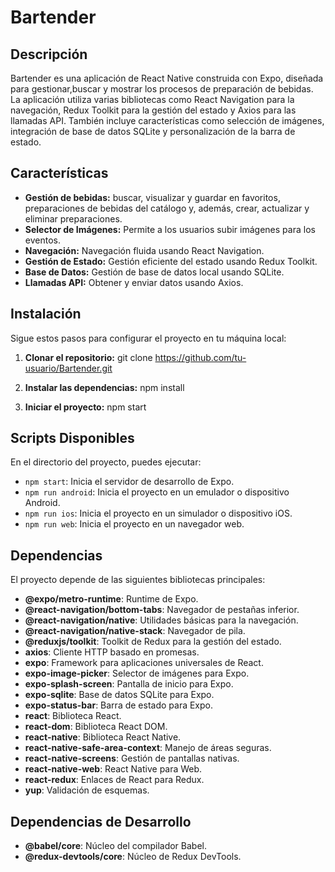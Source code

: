 # Bartender

## Descripción

Bartender es una aplicación de React Native construida con Expo, diseñada para gestionar,buscar y mostrar los procesos de preparación de bebidas. La aplicación utiliza varias bibliotecas como React Navigation para la navegación, Redux Toolkit para la gestión del estado y Axios para las llamadas API. También incluye características como selección de imágenes, integración de base de datos SQLite y personalización de la barra de estado.

## Características

- **Gestión de bebidas:** buscar, visualizar y guardar en favoritos, preparaciones de bebidas del catálogo y, además, crear, actualizar y eliminar preparaciones.
- **Selector de Imágenes:** Permite a los usuarios subir imágenes para los eventos.
- **Navegación:** Navegación fluida usando React Navigation.
- **Gestión de Estado:** Gestión eficiente del estado usando Redux Toolkit.
- **Base de Datos:** Gestión de base de datos local usando SQLite.
- **Llamadas API:** Obtener y enviar datos usando Axios.

## Instalación

Sigue estos pasos para configurar el proyecto en tu máquina local:

1. **Clonar el repositorio:**
    git clone https://github.com/tu-usuario/Bartender.git

2. **Instalar las dependencias:**
    npm install

3. **Iniciar el proyecto:**
    npm start

## Scripts Disponibles

En el directorio del proyecto, puedes ejecutar:

- `npm start`: Inicia el servidor de desarrollo de Expo.
- `npm run android`: Inicia el proyecto en un emulador o dispositivo Android.
- `npm run ios`: Inicia el proyecto en un simulador o dispositivo iOS.
- `npm run web`: Inicia el proyecto en un navegador web.

## Dependencias

El proyecto depende de las siguientes bibliotecas principales:

- **@expo/metro-runtime**: Runtime de Expo.
- **@react-navigation/bottom-tabs**: Navegador de pestañas inferior.
- **@react-navigation/native**: Utilidades básicas para la navegación.
- **@react-navigation/native-stack**: Navegador de pila.
- **@reduxjs/toolkit**: Toolkit de Redux para la gestión del estado.
- **axios**: Cliente HTTP basado en promesas.
- **expo**: Framework para aplicaciones universales de React.
- **expo-image-picker**: Selector de imágenes para Expo.
- **expo-splash-screen**: Pantalla de inicio para Expo.
- **expo-sqlite**: Base de datos SQLite para Expo.
- **expo-status-bar**: Barra de estado para Expo.
- **react**: Biblioteca React.
- **react-dom**: Biblioteca React DOM.
- **react-native**: Biblioteca React Native.
- **react-native-safe-area-context**: Manejo de áreas seguras.
- **react-native-screens**: Gestión de pantallas nativas.
- **react-native-web**: React Native para Web.
- **react-redux**: Enlaces de React para Redux.
- **yup**: Validación de esquemas.

## Dependencias de Desarrollo

- **@babel/core**: Núcleo del compilador Babel.
- **@redux-devtools/core**: Núcleo de Redux DevTools.

